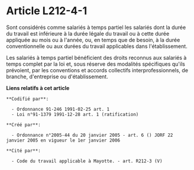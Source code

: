 # Article L212-4-1

Sont considérés comme salariés à temps partiel les salariés dont la durée du travail est inférieure à la durée légale du
travail ou à cette durée appliquée au mois ou à l'année, ou, en temps que de besoin, à la durée conventionnelle ou aux durées
du travail applicables dans l'établissement.

Les salariés à temps partiel bénéficient des droits reconnus aux salariés à temps complet par la loi et, sous réserve des
modalités spécifiques qu'ils prévoient, par les conventions et accords collectifs interprofessionnels, de branche,
d'entreprise ou d'établissement.

**Liens relatifs à cet article**

	**Codifié par**:

	  - Ordonnance 91-246 1991-02-25 art. 1
	  - Loi n°91-1379 1991-12-28 art. 1 (ratification)

	**Créé par**:

	  - Ordonnance n°2005-44 du 20 janvier 2005 - art. 6 () JORF 22 janvier 2005 en vigueur le 1er janvier 2006

	**Cité par**:

	  - Code du travail applicable à Mayotte. - art. R212-3 (V)
